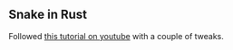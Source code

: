 ## Snake in Rust

Followed [this tutorial on youtube](https://www.youtube.com/watch?v=DnT_7M7L7vo) with a couple of tweaks.
